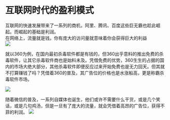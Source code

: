 # 互联网时代的盈利模式
互联网的快速发展带来了一系列的商机，阿里、腾讯、百度这些巨无霸也趁此崛起。而崛起的基础是利润。   
在网络上，流量就是钱。你有庞大的访问量就意味着你会获得巨大的利益  
![](http://a3.qpic.cn/psb?/V12GQjH33ZNTb2/vaFh8DA0jNuBFmF.oFrHUCZvb2CP1jAKyRsBzYAX9sg!/m/dLYAAAAAAAAA&bo=WAIsAQAAAAARB0c!&rf=photolist)
 
 就以360为例，在国内最初杀毒软件都是有钱的，但360出乎意料的推出免费的杀毒软件，让其它杀毒软件商也是始料未及。凭借免费的优势，360生生的占据的国内的市场大绝大部分，其他杀毒软件即便反应过来开始免费也是无力回天。但其就不打算赚钱了吗？凭借着360的普及，其广告位的价格也是水涨船高，更是称霸杀毒软件市场。
     
     
 ![](http://a4.qpic.cn/psb?/V12GQjH33ZNTb2/9oJ1d.nHlZr1*GLqprTvSa6y*TByTKxZi3NzWYjtAsM!/m/dL8AAAAAAAAA&bo=tAC0AAAAAAARBzA!&rf=photolist)
  
  随着微信的普及，一系列自媒体也诞生，他们或许不需要什么干货，或是几个笑话，或是几句鸡汤，但是一旦有了庞大的流量，就会凭借着高昂的广告位，获得不菲的利润。
  ![](http://a2.qpic.cn/psb?/V12GQjH33ZNTb2/mXOstvelwAVV1*Cvxynieye7rJvyQzsoMNWpHHSt8vU!/m/dLkAAAAAAAAA&bo=4QDhAAAAAAADByI!&rf=photolist)